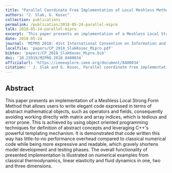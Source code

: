 ```yaml
---
title: "Parallel Coordinate Free Implementation of Local Meshless Method"
authors: "J. Slak, G. Kosec"
collection: publications
permalink: /publication/2018-05-24-parallel-mipro
talk: 2018-05-24-parallel-mipro
excerpt: 'This paper presents an implementation of a Meshless Local Strong Form Method that allows users to write elegant code expressed in terms of abstract mathematical objects.'
date: 2018-05-24
journal: 'MIPRO 2018: 41st International Convention on Information and Communication Technology, Electronics and Microelectronics, May 21–25, 2018, Opatija, Croatia'
localfile: 'papers/CP_2018_SlakKosec_Mipro.pdf'
bibtex: 'papers/CP_2018_SlakKosec_Mipro.bib'
doi: '10.23919/MIPRO.2018.8400034'
officialurl: 'https://ieeexplore.ieee.org/document/8400034'
citation: ' J. Slak and G. Kosec, Parallel coordinate free implementation of local meshless method, in: MIPRO 2018: 41st International Convention on Information and Communication Technology, Electronics and Microelectronics, May 21–25, 2018, Opatija, Croatia (ed. K. Skala), MIPRO proceedings, IEEE, Croatian Society for Information and Communication Technology, Electronics and Microelectronics, 2018 pp. 194–200, doi:10.23919/mipro.2018.8400034.'
---
```


## Abstract

This paper presents an implementation of a Meshless Local Strong Form Method that allows
users to write elegant code expressed in terms of abstract mathematical objects, such as
operators and fields, consequently avoiding working directly with matrix and array indices,
which is tedious and error prone. This is achieved by using object oriented programming
techniques for definition of abstract concepts and leveraging C++'s powerful templating
mechanism. It is demonstrated that code written this way has little-to-no performance
overhead compared to classical numerical code while being more expressive and readable,
which gravely shortens model development and testing phases. The overall functionality of
presented implementation is illustrated on numerical examples from classical
thermodynamics, linear elasticity and fluid dynamics in one, two and three dimensions.
